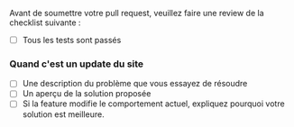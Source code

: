 Avant de soumettre votre pull request, veuillez faire une review de la checklist suivante :

- [ ] Tous les tests sont passés

### Quand c'est un update du site
- [ ] Une description du problème que vous essayez de résoudre
- [ ] Un aperçu de la solution proposée
- [ ] Si la feature modifie le comportement actuel, expliquez pourquoi votre solution est meilleure.